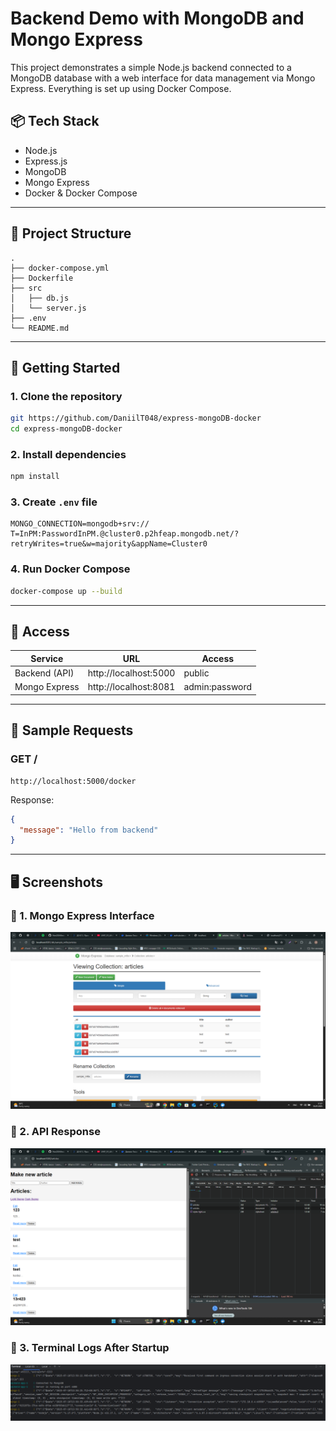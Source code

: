 # Backend Demo with MongoDB and Mongo Express

This project demonstrates a simple Node.js backend connected to a MongoDB database with a web interface for data management via Mongo Express. Everything is set up using Docker Compose.

## 📦 Tech Stack

- Node.js
- Express.js
- MongoDB
- Mongo Express
- Docker & Docker Compose

---

## 📁 Project Structure

```
.
├── docker-compose.yml
├── Dockerfile
├── src
│   ├── db.js
│   └── server.js
├── .env
└── README.md
```

---

## 🚀 Getting Started

### 1. Clone the repository

```bash
git https://github.com/DaniilT048/express-mongoDB-docker
cd express-mongoDB-docker
```

### 2. Install dependencies

```bash
npm install
```

### 3. Create `.env` file

```env
MONGO_CONNECTION=mongodb+srv://Т=InPM:PasswordInPM.@cluster0.p2hfeap.mongodb.net/?retryWrites=true&w=majority&appName=Cluster0
```

### 4. Run Docker Compose

```bash
docker-compose up --build
```

---

## 🔗 Access

| Service        | URL                   | Access          |
|----------------|------------------------|------------------|
| Backend (API)  | http://localhost:5000  | public           |
| Mongo Express  | http://localhost:8081  | admin:password   |

---

## 🧪 Sample Requests

### GET /

```
http://localhost:5000/docker
```

Response:

```json
{
  "message": "Hello from backend"
}
```

---

## 🖥 Screenshots

### 📸 1. Mongo Express Interface
![](./screenshots/mongo-express-interface.png)

### 📸 2. API Response
![](./screenshots/API-Response.png)

### 📸 3. Terminal Logs After Startup
![](./screenshots/Terminal-Logs-After-Startup.png)